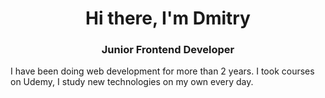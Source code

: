 <h1 align="center">Hi there, I'm Dmitry 
<h3 align="center">Junior Frontend Developer</h3>
<p font-size="16px">I have been doing web development for more than 2 years. I took courses on Udemy, I study new technologies on my own every day.</p>

<!--
**dimaldo86/dimaldo86** is a ✨ _special_ ✨ repository because its `README.md` (this file) appears on your GitHub profile.

Here are some ideas to get you started:

- 🔭 I’m currently working on ...
- 🌱 I’m currently learning ...
- 👯 I’m looking to collaborate on ...
- 🤔 I’m looking for help with ...
- 💬 Ask me about ...
- 📫 How to reach me: ...
- 😄 Pronouns: ...
- ⚡ Fun fact: ...
-->
